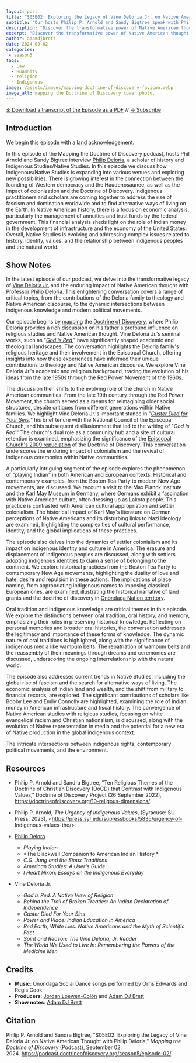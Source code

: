```yaml
---
layout: post
title: "S05E02: Exploring the Legacy of Vine Deloria Jr. on Native American Thought with Philip Deloria" 
subtitle: "Our hosts Philip P. Arnold and Sandy Bigtree speak with Philip Deloria"
description: "Discover the transformative power of Native American thought and religious studies in our conversation with the esteemed Philip Deloria."
excerpt: "Discover the transformative power of Native American thought and religious studies in our conversation with the esteemed Philip Deloria."
author: adamdjbrett
date: 2024-09-02
categories: 
 - season5
tags: 
  - Law
  - Huamnity
  - religion
  - Indigenous
image: /assets/images/mapping-doctrine-of-discovery-favicon.webp
image_alt: mapping the Doctrine of Discovery cover photo.
---
```


<div id="buzzsprout-player-15342841"></div><script src="https://www.buzzsprout.com/1926214/15342841-s05e02-exploring-the-legacy-of-vine-deloria-jr-on-native-american-thought-with-philip-deloria.js?container_id=buzzsprout-player-15342841&player=small" type="text/javascript" charset="utf-8"></script>

[⤓ Download a transcript of the Episode as a PDF](/assets/pdfs/S05E02-The-Legacy-Vine-Deloria-Jr-Native-American-Thought-Philip-Deloria.pdf) // [→ Subscribe](/subscribe/)

## Introduction

We begin this episode with a [land acknowledgement](https://podcast.doctrineofdiscovery.org/land/).

In this episode of the Mapping the Doctrine of Discovery podcast, hosts Phil Arnold and Sandy Bigtree interview [Philip Deloria](https://history.fas.harvard.edu/people/philip-deloria), a scholar of history and Indigenous Studies/Native Studies. In this episode we discuss how Indigenous/Native Studies is expanding into various venues and exploring new possibilities. There is growing interest in the connection between the founding of Western democracy and the Haudenosaunee, as well as the impact of colonization and the Doctrine of Discovery. Indigenous practitioners and scholars are coming together to address the rise of fascism and domination worldwide and to find alternative ways of living on the Earth. In Native American history, there is a focus on economic analysis, particularly the management of annuities and trust funds by the federal government. This financial analysis sheds light on the role of Indian money in the development of infrastructure and the economy of the United States. Overall, Native Studies is evolving and addressing complex issues related to history, identity, values, and the relationship between indigenous peoples and the natural world.

## Show Notes
In the latest episode of our podcast, we delve into the transformative legacy of [Vine Deloria Jr.](https://www.colorado.edu/law/2023/02/06/vine-deloria-jr-70) and the enduring impact of Native American thought with Professor [Philip Deloria](https://history.fas.harvard.edu/people/philip-deloria). This enlightening conversation covers a range of critical topics, from the contributions of the Deloria family to theology and Native American discourse, to the dynamic intersections between indigenous knowledge and modern political movements.

Our episode begins by [mapping](https://podcast.doctrineofdiscovery.org/) the [Doctrine of Discovery](https://doctrineofdiscovery.org/what-is-the-doctrine-of-discovery/), where Philip Deloria provides a rich discussion on his father's profound influence on religious studies and Native American thought. Vine Deloria Jr.'s seminal works, such as "[*God is Red*](https://www.fulcrumbooks.com/product-page/god-is-red-50th-anniversary-edition)," have significantly shaped academic and theological landscapes. The conversation highlights the Deloria family's religious heritage and their involvement in the Episcopal Church, offering insights into how these experiences have informed their unique contributions to theology and Native American discourse. We explore Vine Deloria Jr.'s academic and religious background, tracing the evolution of his ideas from the late 1950s through the Red Power Movement of the 1960s.

The discussion then shifts to the evolving role of the church in Native American communities. From the late 19th century through the Red Power Movement, the church served as a means for reimagining older social structures, despite critiques from different generations within Native families. We highlight Vine Deloria Jr.'s important stance in "*[Custer Died for Your Sins](https://www.oupress.com/9780806121291/custer-died-for-your-sins/),*" his brief tenure with the National Council of the Episcopal Church, and his subsequent disillusionment that led to the writing of "*God Is Red*." The church's dual role as a community hub and a site of cultural retention is examined, emphasizing the significance of the [Episcopal Church's 2009 repudiation](https://doctrineofdiscovery.org/the-episcopal-church-usa/) of the Doctrine of Discovery. This conversation underscores the enduring impact of colonialism and the revival of indigenous ceremonies within Native communities.

A particularly intriguing segment of the episode explores the phenomenon of "playing Indian" in both American and European contexts. Historical and contemporary examples, from the Boston Tea Party to modern New Age movements, are discussed. We recount a visit to the Max Planck Institute and the Karl May Museum in Germany, where Germans exhibit a fascination with Native American culture, often dressing up as Lakota people. This practice is contrasted with American cultural appropriation and settler colonialism. The historical impact of Karl May's literature on German perceptions of Native Americans and its disturbing links to Nazi ideology are examined, highlighting the complexities of cultural performance, identity, and the global implications of these practices.

The episode also delves into the dynamics of settler colonialism and its impact on indigenous identity and culture in America. The erasure and displacement of indigenous peoples are discussed, along with settlers adopting indigenous identities to claim a sense of belonging to the continent. We explore historical practices from the Boston Tea Party to contemporary New Age movements, highlighting the duality of love and hate, desire and repulsion in these actions. The implications of place naming, from appropriating indigenous names to imposing classical European ones, are examined, illustrating the historical narrative of land grants and the doctrine of discovery in [Onondaga Nation territory](https://www.onondaganation.org/).

Oral tradition and indigenous knowledge are critical themes in this episode. We explore the distinctions between oral tradition, oral history, and memory, emphasizing their roles in preserving historical knowledge. Reflecting on personal memories and broader oral histories, the conversation addresses the legitimacy and importance of these forms of knowledge. The dynamic nature of oral traditions is highlighted, along with the significance of indigenous media like wampum belts. The repatriation of wampum belts and the reassembly of their meanings through dreams and ceremonies are discussed, underscoring the ongoing interrelationship with the natural world.

The episode also addresses current trends in Native Studies, including the global rise of fascism and the search for alternative ways of living. The economic analysis of Indian land and wealth, and the shift from military to financial records, are explored. The significant contributions of scholars like Bobby Lee and Emily Connolly are highlighted, examining the role of Indian money in American infrastructure and fiscal history. The convergence of Native American studies with religious studies, focusing on white evangelical racism and Christian nationalism, is discussed, along with the evolution of Native representation in media and the potential for a new era of Native production in the global indigenous context.

The intricate intersections between indigenous rights, contemporary political movements, and the environment.

## Resources
- Philip P. Arnold and Sandra Bigtree, "Ten Religious Themes of the Doctrine of Christian Discovery (DoCD) that Contrast with Indigenous Values," Doctrine of Discovery Project (26 September 2022), <https://doctrineofdiscovery.org/10-religous-dimensions/>.

- Philip P. Arnold, _The Urgency of Indigenous Values_, (Syracuse: SU Press, 2023), <https://press.syr.edu/supressbooks/5835/urgency-of- Indigenous-values-the/>

- [Philip Delora](https://history.fas.harvard.edu/people/philip-deloria)
  - *Playing Indian*
  - *The Blackwell Companion to American Indian History *
  - *C.G. Jung and the Sioux Traditions*
  - *American Studies: A User's Guide*
  - *I Heart Nixon: Essays on the Indigenous Everyday*
- Vine Deloria Jr.
  - *God Is Red: A Native View of Religion*
  - *Behind the Trail of Broken Treaties: An Indian Declaration of Independence*
  - *Custer Died For Your Sins*
  - *Power and Place: Indian Education in America*
  - *Red Earth, White Lies: Native Americans and the Myth of Scientific Fact*
  - *Spirit and Reason: The Vine Deloria, Jr. Reader*
  - *The World We Used to Live In: Remembering the Powers of the Medicine Men*
  
  

## Credits

- **Music**: Onondaga Social Dance songs performed by Orris Edwards and Regis Cook
- **Producers**: [Jordan Loewen-Colón](https://www.jordanbradyloewen.com/) and [Adam DJ Brett](https://adamdjbrett.com)
- **Show notes**: [Adam DJ Brett](https://adamdjbrett.com)

## Citation

Philip P. Arnold and Sandra Bigtree, "S05E02: Exploring the Legacy of Vine Deloria Jr. on Native American Thought with Philip Deloria," _Mapping the Doctrine of Discovery_ (Podcast), September 02, 2024. <https://podcast.doctrineofdiscovery.org/season5/episode-02/>.